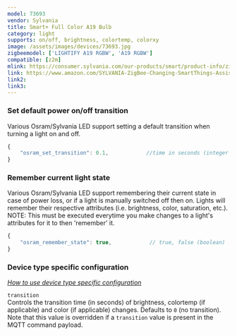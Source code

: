 ```yaml
---
model: 73693
vendor: Sylvania
title: Smart+ Full Color A19 Bulb
category: light
supports: on/off, brightness, colortemp, colorxy
image: /assets/images/devices/73693.jpg
zigbeemodel: ['LIGHTIFY A19 RGBW', 'A19 RGBW']
compatible: [z2m]
mlink: https://consumer.sylvania.com/our-products/smart/product-info/zigbee/smart-zigbee-full-color-a19-led-light-bulb/index.jsp
link: https://www.amazon.com/SYLVANIA-ZigBee-Changing-SmartThings-Assistant/dp/B0197840KQ
link2: 
link3: 
---
```

### Set default power on/off transition
Various Osram/Sylvania LED support setting a default transition when turning a light on and off.
```js
{
    "osram_set_transition": 0.1,            //time in seconds (integer or float)
}
```

### Remember current light state
Various Osram/Sylvania LED support remembering their current state in case of power loss, or if a light
is manually switched off then on. Lights will remember their respective attributes
(i.e. brightness, color, saturation, etc.).
NOTE: This must be executed everytime you make changes to a light's attributes for it to then 'remember' it.
```js
{
    "osram_remember_state": true,            // true, false (boolean)
}
```


### Device type specific configuration
*[How to use device type specific configuration](https://www.zigbee2mqtt.io/information/configuration)*


`transition`   
Controls the transition time (in seconds) of brightness,
colortemp (if applicable) and color (if applicable) changes. Defaults to `0` (no transition).
Note that this value is overridden if a `transition` value is present in the MQTT command payload. 
